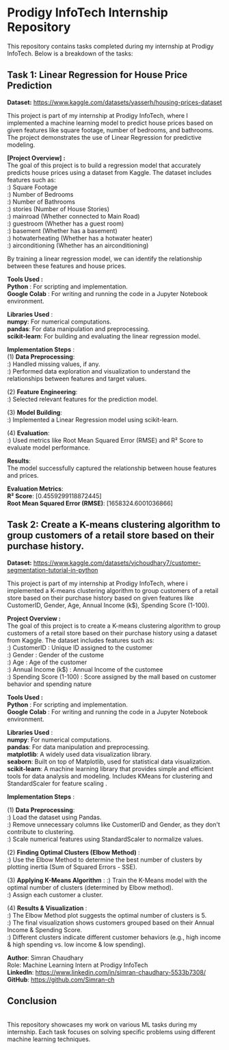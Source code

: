 # Prodigy InfoTech Internship Repository

This repository contains tasks completed during my internship at Prodigy InfoTech. Below is a breakdown of the tasks:

## Task 1: Linear Regression for House Price Prediction

**Dataset:** https://www.kaggle.com/datasets/yasserh/housing-prices-dataset
<br>

This project is part of my internship at Prodigy InfoTech, where I implemented a machine learning model to predict house prices based on given features like square footage, number of bedrooms, and bathrooms. The project demonstrates the use of Linear Regression for predictive modeling.
<br>

**[Project Overview] :**
<br>
The goal of this project is to build a regression model that accurately predicts house prices using a dataset from Kaggle. The dataset includes features such as:
<br>
:) Square Footage
<br>
:) Number of Bedrooms
<br>
:) Number of Bathrooms
<br>
:) stories (Number of House Stories)
<br>
:) mainroad (Whether connected to Main Road)
<br>
:) guestroom (Whether has a guest room)
<br>
:) basement (Whether has a basement)
<br>
:) hotwaterheating (Whether has a hotwater heater)
<br>
:) airconditioning (Whether has an airconditioning)
<br>

By training a linear regression model, we can identify the relationship between these features and house prices.
<br>

**Tools Used :**
<br>
**Python** : For scripting and implementation.
<br>
**Google Colab** : For writing and running the code in a Jupyter Notebook environment.
<br>

**Libraries Used** :
<br>
**numpy**: For numerical computations.
<br>
**pandas**: For data manipulation and preprocessing.
<br>
**scikit-learn**: For building and evaluating the linear regression model.
<br>

**Implementation Steps** :
<br>
(1) **Data Preprocessing**: 
<br>
:) Handled missing values, if any.
<br>
:) Performed data exploration and visualization to understand the relationships between features and target values.
<br>

(2) **Feature Engineering**:
<br>
:) Selected relevant features for the prediction model.
<br>

(3) **Model Building**:
<br>
:) Implemented a Linear Regression model using scikit-learn.
<br>

(4) **Evaluation**:
<br>
:) Used metrics like Root Mean Squared Error (RMSE) and R² Score to evaluate model performance.
<br>

**Results**:
<br>
The model successfully captured the relationship between house features and prices.
<br>

**Evaluation Metrics**:
<br>
**R² Score**: [0.4559299118872445]
<br>
**Root Mean Squared Error (RMSE)**: [1658324.6001036866]
<br>



## Task 2: Create a K-means clustering algorithm to group customers of a retail store based on their purchase history.

**Dataset:** https://www.kaggle.com/datasets/vjchoudhary7/customer-segmentation-tutorial-in-python
<br>

This project is part of my internship at Prodigy InfoTech, where i implemented a K-means clustering algorithm to group customers of a retail store based on their purchase history based on given features like CustomerID, Gender, Age, Annual Income (k$), Spending Score (1-100). 
<br>

**Project Overview :**
<br>
The goal of this project is to create a K-means clustering algorithm to group customers of a retail store based on their purchase history using a dataset from Kaggle. The dataset includes features such as:
<br>
:) CustomerID : Unique ID assigned to the customer
<br>
:) Gender : Gender of the custome
<br>
:) Age : Age of the customer
<br>
:) Annual Income (k$) : Annual Income of the customee
<br>
:) Spending Score (1-100) : Score assigned by the mall based on customer behavior and spending nature
<br>


**Tools Used :**
<br>
**Python** : For scripting and implementation.
<br>
**Google Colab** : For writing and running the code in a Jupyter Notebook environment.
<br>

**Libraries Used** :
<br>
**numpy**: For numerical computations.
<br>
**pandas**: For data manipulation and preprocessing.
<br>
**matplotlib**: A widely used data visualization library.
<br>
**seaborn**: Built on top of Matplotlib, used for statistical data visualization.
<br>
**scikit-learn**: A machine learning library that provides simple and efficient tools for data analysis and modeling.
Includes KMeans for clustering and StandardScaler for feature scaling .
<br>

**Implementation Steps** :
<br>

(1) **Data Preprocessing**: 
<br>
:) Load the dataset using Pandas.
<br>
:) Remove unnecessary columns like CustomerID and Gender, as they don't contribute to clustering.
<br>
:) Scale numerical features using StandardScaler to normalize values.
<br>


(2) **Finding Optimal Clusters (Elbow Method)** : 
<br>
:) Use the Elbow Method to determine the best number of clusters by plotting inertia (Sum of Squared Errors - SSE).
<br>

(3) **Applying K-Means Algorithm** : 
:) Train the K-Means model with the optimal number of clusters (determined by Elbow method).
<br>
:) Assign each customer a cluster.
<br>

(4) **Results & Visualization** :
<br>
:) The Elbow Method plot suggests the optimal number of clusters is 5.
<br>
:) The final visualization shows customers grouped based on their Annual Income & Spending Score.
<br> 
:) Different clusters indicate different customer behaviors (e.g., high income & high spending vs. low income & low spending).
<br> 



**Author**: Simran Chaudhary
<br>
Role: Machine Learning Intern at Prodigy InfoTech
<br>
**LinkedIn**: https://www.linkedin.com/in/simran-chaudhary-5533b7308/
<br>
**GitHub**: https://github.com/Simran-ch
<br>

## Conclusion
<br>
This repository showcases my work on various ML tasks during my internship. Each task focuses on solving specific problems using different machine learning techniques.

